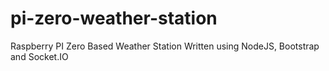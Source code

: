 # pi-zero-weather-station
Raspberry PI Zero Based Weather Station Written using NodeJS, Bootstrap and Socket.IO
